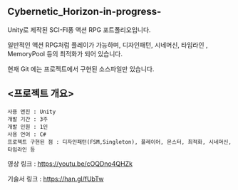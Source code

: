 ## Cybernetic_Horizon-in-progress-
Unity로 제작된 SCI-FI풍 액션 RPG 포트폴리오입니다.

일반적인 액션 RPG처럼 플레이가 가능하며, 디자인패턴, 시네머신, 타임라인 , MemoryPool 등의 최적화가 되어 있습니다.

현재 Git 에는 프로젝트에서 구현된 소스파일만 있습니다.

## <프로젝트 개요>
    사용 엔진 : Unity
    개발 기간 : 3주
    개발 인원 : 1인
    사용 언어 : C#
    프로젝트 구현된 점 : 디자인패턴(FSM,Singleton), 플레이어, 몬스터, 최적화, 시네머신, 타임라인 등
    
영상 링크 : https://youtu.be/cOQDno4QHZk

기술서 링크 : https://han.gl/fUbTw
